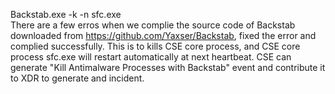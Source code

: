 Backstab.exe -k -n sfc.exe   
There are a few erros when we complie the source code of Backstab downloaded from https://github.com/Yaxser/Backstab, fixed the error and complied successfully.
This is to kills CSE core process, and CSE core process sfc.exe will restart automatically at next heartbeat.
CSE can generate "Kill Antimalware Processes with Backstab" event and contribute it to XDR to generate and incident. 
